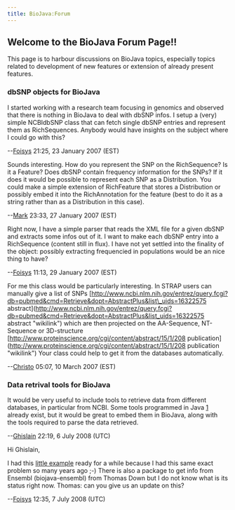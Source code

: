 ```yaml
---
title: BioJava:Forum
---
```


Welcome to the BioJava Forum Page!!
-----------------------------------

This page is to harbour discussions on BioJava topics, especially topics
related to development of new features or extension of already present
features.

### dbSNP objects for BioJava

I started working with a research team focusing in genomics and observed
that there is nothing in BioJava to deal with dbSNP infos. I setup a
(very) simple NCBIdbSNP class that can fetch single dbSNP entries and
represent them as RichSequences. Anybody would have insights on the
subject where I could go with this?

--[Foisys](User:Foisys "wikilink") 21:25, 23 January 2007 (EST)

Sounds interesting. How do you represent the SNP on the RichSequence? Is
it a Feature? Does dbSNP contain frequency information for the SNPs? If
it does it would be possible to represent each SNP as a Distribution.
You could make a simple extension of RichFeature that stores a
Distribution or possibly embed it into the RichAnnotation for the
feature (best to do it as a string rather than as a Distribution in this
case).

--[Mark](User:Mark "wikilink") 23:33, 27 January 2007 (EST)

Right now, I have a simple parser that reads the XML file for a given
dbSNP and extracts some infos out of it. I want to make each dbSNP entry
into a RichSequence (content still in flux). I have not yet settled into
the finality of the object: possibly extracting frequencied in
populations would be an nice thing to have?

--[Foisys](User:Foisys "wikilink") 11:13, 29 January 2007 (EST)

For me this class would be particularly interesting. In STRAP users can
manually give a list of SNPs
[http://www.ncbi.nlm.nih.gov/entrez/query.fcgi?db=pubmed&cmd=Retrieve&dopt=AbstractPlus&list\_uids=16322575
abstract](http://www.ncbi.nlm.nih.gov/entrez/query.fcgi?db=pubmed&cmd=Retrieve&dopt=AbstractPlus&list_uids=16322575 abstract "wikilink")
which are then projected on the AA-Sequence, NT-Sequence or 3D-structure
[http://www.proteinscience.org/cgi/content/abstract/15/1/208
publication](http://www.proteinscience.org/cgi/content/abstract/15/1/208 publication "wikilink")
Your class could help to get it from the databases automatically.

--[Christo](User:Christo "wikilink") 05:07, 10 March 2007 (EST)

### Data retrival tools for BioJava

It would be very useful to include tools to retrieve data from different
databases, in particular from NCBI. Some tools programmed in Java
[1](http://eutils.ncbi.nlm.nih.gov/entrez/query/static/esoap_java_help.html)
already exist, but it would be great to embed them in BioJava, along
with the tools required to parse the data retrieved.

--[Ghislain](User:Gbonamy "wikilink") 22:19, 6 July 2008 (UTC)

Hi Ghislain,

I had this [ little
example](BioJava:CookBook:ExternalSources:NCBIFetch "wikilink") ready
for a while because I had this same exact problem so many years ago ;-)
There is also a package to get info from Ensembl (biojava-ensembl) from
Thomas Down but I do not know what is its status right now. Thomas: can
you give us an update on this?

--[Foisys](User:Foisys "wikilink") 12:35, 7 July 2008 (UTC)
